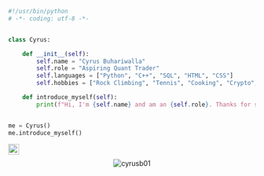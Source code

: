 ```python
#!/usr/bin/python
# -*- coding: utf-8 -*-


class Cyrus:

    def __init__(self):
        self.name = "Cyrus Buhariwalla"
        self.role = "Aspiring Quant Trader"
        self.languages = ["Python", "C++", "SQL", "HTML", "CSS"]
        self.hobbies = ["Rock Climbing", "Tennis", "Cooking", "Crypto", "Quant Trading"] 

    def introduce_myself(self):
        print(f"Hi, I'm {self.name} and am an {self.role}. Thanks for stopping by!")


me = Cyrus()
me.introduce_myself()
```

<a href="https://www.linkedin.com/in/cyrus-buhariwalla-2012461a8/">
  <img align="left" alt="Cyrus's LinkedIN" width="22px" src="https://raw.githubusercontent.com/peterthehan/peterthehan/master/assets/linkedin.svg" />
</a>

<br />


<p align="center"> <img src="https://github-readme-stats.vercel.app/api?username=cyrusb01&show_icons=true&theme=gotham" alt="cyrusb01" />
